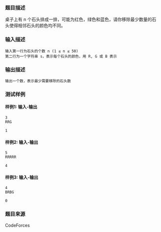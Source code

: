 ### 题目描述

桌子上有 n 个石头排成一排，可能为红色，绿色和蓝色，请你移除最少数量的石头使得相邻石头的颜色均不同。

### 输入描述

```
输入第一行为石头的个数 n (1 ≤ n ≤ 50)
第二行为一个字符串 s，表示每个石头的颜色，用 R, G 或 B 表示
```

### 输出描述

```
输出一个数，表示最少需要移除的石头数
```

### 测试样例

#### 样例1: 输入-输出

```
3
RRG
```

```
1
```

#### 样例2: 输入-输出

```
5
RRRRR
```

```
4
```

#### 样例3: 输入-输出

```
4
BRBG
```

```
0
```

### 题目来源

CodeForces
